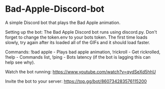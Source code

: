 # Bad-Apple-Discord-bot
A simple Discord bot that plays the Bad Apple animation.

Setting up the bot:
The Bad Apple Discord bot runs using discord.py. Don't forget to change the token.env to your bots token. The first time loads slowly, try again after its loaded all of the GIFs and it should load faster.         

Commands: 
!bad apple - Plays bad apple animation, !rickroll - Get rickrolled, !help - Commands list, !ping - Bots latency (if the bot is lagging this can help see why).

Watch the bot running:   https://www.youtube.com/watch?v=qydSeXd5hhU

Invite the bot to your server:   https://top.gg/bot/860734283576115200
